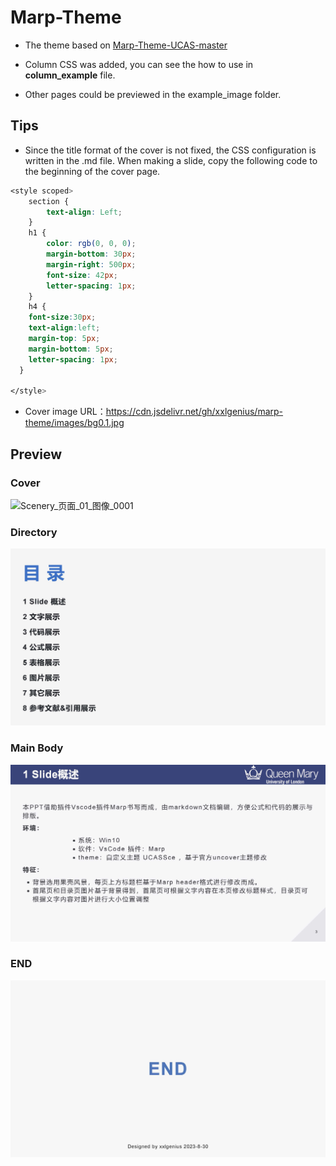# Marp-Theme
- The theme based on [Marp-Theme-UCAS-master](https://github.com/BeWaterMyFriend7/Marp-Theme-UCAS)

- Column CSS was added, you can see the how to use in **column_example** file.
- Other pages could be previewed in the example_image folder.

## Tips

- Since the title format of the cover is not fixed, the CSS configuration is written in the .md file. When making a slide, copy the following code to the beginning of the cover page.

``` CSS
<style scoped>
    section {
        text-align: Left;
    }
    h1 {
        color: rgb(0, 0, 0);
        margin-bottom: 30px;
        margin-right: 500px;
        font-size: 42px;
        letter-spacing: 1px;
    }
    h4 {
    font-size:30px;
    text-align:left;
    margin-top: 5px;
    margin-bottom: 5px;
    letter-spacing: 1px;
  }
    
</style>
```

- Cover image URL：https://cdn.jsdelivr.net/gh/xxlgenius/marp-theme/images/bg0.1.jpg


## Preview

### Cover

![Scenery_页面_01_图像_0001](.\example_image\Scenery_页面_01_图像_0001.jpg)

### Directory

![Scenery_页面_02](.\example_image\Scenery_页面_02.jpg)

### Main Body

![Scenery_页面_03](.\example_image\Scenery_页面_03.jpg)

### END

![Scenery_页面_13](.\example_image\Scenery_页面_13.jpg)

